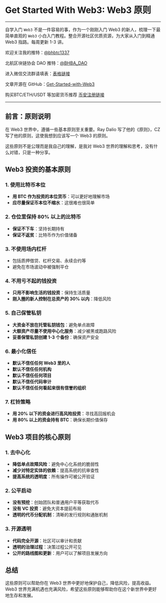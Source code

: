 # Get Started With Web3: Web3 原则

---

自学入门 `Web3` 不是一件容易的事，作为一个刚刚入门 Web3 的新人，梳理一下最简单直观的 `Web3` 小白入门教程。整合开源社区优质资源，为大家从入门到精通 Web3 指路。每周更新 1-3 讲。

欢迎关注我的推特：[@bhbtc1337](https://twitter.com/bhbtc1337)

北航区块链协会 DAO 推特：[@BHBA_DAO](https://twitter.com/BHBA_DAO)

进入微信交流群请填表：[表格链接](https://forms.gle/QMBwL6LwZyQew1tX8)

文章开源在 GitHub：[Get-Started-with-Web3](https://github.com/beihaili/Get-Started-with-Web3)

购买BTC/ETH/USDT 等加密货币推荐 [币安](https://www.binance.com/zh-CN)[注册链接](https://accounts.marketwebb.me/register?ref=39797374)

---

## 前言：原则说明

在 Web3 世界中，遵循一些基本原则至关重要。Ray Dalio 写了他的《原则》，CZ 写了他的原则，这使我想到应该写一个 Web3 的原则。

这些原则不是公理而是我自己的理解，是我对 Web3 世界的理解和思考，没有什么对错，只是一种分享。

## Web3 投资的基本原则

### 1. 使用比特币本位

- **用 BTC 作为投资的本位货币**：可以更好地理解市场
- **应尽量保证币本位不缩水**：这很难也很简单

### 2. 仓位里保持 80% 以上的比特币

- **保证不下车**：坚持长期持有
- **保证不返贫**：比特币作为价值储备

### 3. 不使用场内杠杆

- 包括质押借贷、杠杆交易、永续合约等
- 避免在市场波动中被强制平仓

### 4. 不用亏不起的钱投资

- **只用不影响生活的钱投资**：保持生活质量
- **刚入圈的新人控制在总资产的 30% 以内**：降低风险

### 5. 自己保管私钥

- **大资金不放在托管私钥钱包**：避免单点故障
- **大额资产尽量不使用中心化服务**：减少被黑或跑路风险
- **妥善保管私钥创建 1-3 个备份**：确保资产安全

### 6. 最小化信任

- **默认不信任任何 Web3 里的人**
- **默认不信任任何机构**
- **默认不信任任何项目**
- **默认不信任代码审计**
- **默认不信任任何看起来很有信誉的组织**

### 7. 杠铃策略

- **用 20% 以下的资金进行高风险投资**：寻找高回报机会
- **用 80% 以上的资金持有 BTC**：确保长期价值保存

## Web3 项目的核心原则

### 1. 去中心化

- **降低单点故障风险**：避免中心化系统的脆弱性
- **减少对特定实体的依赖**：提高系统的抗审查性
- **提高系统的透明度**：所有操作可被公开验证

### 2. 公平启动

- **没有预挖**：创始团队和普通用户平等获取代币
- **没有 VC 投资**：避免大资本提前布局
- **透明的代币分配机制**：清晰的发行规则和通胀机制

### 3. 开源透明

- **代码完全开源**：社区可以审计和贡献
- **透明的治理过程**：决策过程公开可见
- **公开的路线图和更新**：用户可以了解项目发展方向

## 总结

这些原则可以帮助你在 Web3 世界中更好地保护自己，降低风险，提高收益。Web3 世界充满机遇也充满风险，希望这些原则能够帮助你在这个新世界中更好地生存和发展。
